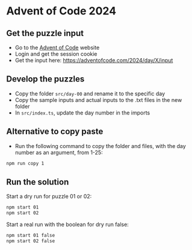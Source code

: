 # Advent of Code 2024

## Get the puzzle input

-   Go to the [Advent of Code](https://adventofcode.com/) website
-   Login and get the session cookie
-   Get the input here: https://adventofcode.com/2024/day/X/input

## Develop the puzzles

-   Copy the folder `src/day-00` and rename it to the specific day
-   Copy the sample inputs and actual inputs to the .txt files in the new folder
-   In `src/index.ts`, update the day number in the imports

## Alternative to copy paste

-   Run the following command to copy the folder and files, with the day number as an argument, from 1-25:

```bash
npm run copy 1
```

## Run the solution

Start a dry run for puzzle 01 or 02:

```bash
npm start 01
npm start 02
```

Start a real run with the boolean for dry run false:

```bash
npm start 01 false
npm start 02 false
```
